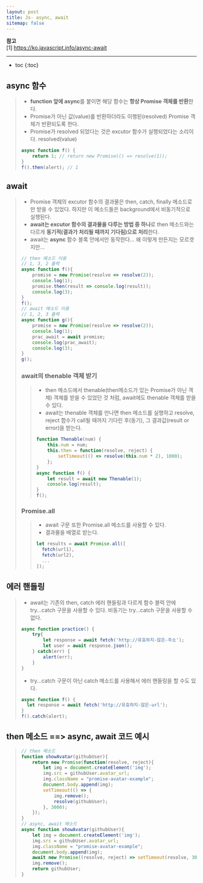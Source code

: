 ```yaml
---
layout: post
title: Js- async, await
sitemap: false
---
```


**참고**  
[1] <https://ko.javascript.info/async-await>  
* * *  

* toc
{:toc}

## async 함수
> * **function 앞에 async**를 붙이면 해당 함수는 **항상 Promise 객체를 반환**한다.
> * Promise가 아닌 값(value)를 반환하더라도 이행된(resolved) Promise 객체가 반환되도록 한다.
> * Promise가 resolved 되었다는 것은 excutor 함수가 실행되었다는 소리이다. resolved(value)
> ~~~js
> async function f() {
>     return 1; // return new Promise(() => resolve(1));
> }
> f().then(alert); // 1
> ~~~

## await
> * Promise 객체의 excutor 함수의 결과물은 then, catch, finally 메소드로만 받을 수 있었다. 하지만 이 메소드들은 background에서 비동기적으로 실행된다.
> * **await는 excutor 함수의 결과물을 다루는 방법 중 하나**로 then 메소드와는 다르게 **동기적(결과가 처리될 때까지 기다림)으로 처리**한다.
> * await는 **async** 함수 블록 안에서만 동작한다... 왜 이렇게 만든지는 모르겟지만...
> ~~~js
> // then 메소드 이용
> // 1, 3, 2 출력
> async function f(){
>     promise = new Promise(resolve => resolve(2));
>     console.log(1);
>     promise.then(result => console.log(result));
>     console.log(3);
> }
> f();
> // await 메소드 이용
> // 1, 2, 3 출력
> async function g(){
>     promise = new Promise(resolve => resolve(2));
>     console.log(1);
>     prac_await = await promise;
>     console.log(prac_await);
>     console.log(3);
> }
> g();
> ~~~
> 
> ### await의 thenable 객체 받기
> > * then 메소드에서 thenable(then메소드가 있는 Promise가 아닌 객체) 객체를 받을 수 있었던 것 처럼, await에도 thenable 객체를 받을 수 있다.
> > * await는 thenable 객체를 만나면 then 메소드를 실행하고 resolve, reject 함수가 call될 때까지 기다린 후(동기), 그 결과값(result or error)을 받는다.
> > ~~~js
> > function Thenable(num) {
> >     this.num = num;
> >     this.then = function(resolve, reject) {
> >         setTimeout(() => resolve(this.num * 2), 1000);
> >     };
> > }
> > async function f() {
> >     let result = await new Thenable(1);
> >     console.log(result);
> > }
> > f();
> > ~~~
> 
> ### Promise.all
> > * await 구문 또한 Promise.all 메소드를 사용할 수 있다.
> > * 결과물을 배열로 받는다.
> > ~~~js
> > let results = await Promise.all([
> >   fetch(url1),
> >   fetch(url2),
> >   ...
> > ]);
> > ~~~

## 에러 핸들링
> * await는 기존의 then, catch 에러 핸들링과 다르게 함수 블럭 안에 try...catch 구문을 사용할 수 있다. 비동기는 try...catch 구문을 사용할 수 없다.
> ~~~js
> async function practice() {
>     try{
>         let response = await fetch('http://유효하지-않은-주소');
>         let user = await response.json();
>     } catch(err) {
>         alert(err);
>     }
> }
> ~~~
> * try...catch 구문이 아닌 catch 메소드를 사용해서 에러 핸들링을 할 수도 있다.
> ~~~js
> async function f() {
>   let response = await fetch('http://유효하지-않은-url');
> }
> f().catch(alert);
> ~~~

## then 메소드 ==> async, await 코드 예시
> ~~~js
> // then 메소드 
> function showAvatar(githubUser){
>     return new Promise(function(resolve, reject){
>         let img = document.createElement('img');
>         img.src = githubUser.avatar_url;
>         img.className = "promise-avatar-example";
>         document.body.append(img);
>         setTimeout(() => {
>             img.remove();
>             resolve(githubUser);
>         }, 3000);
>     });
> }
> // async, await 메소드
> async function showAvatar(githubUser){
>     let img = document.createElement('img');
>     img.src = githubUser.avatar_url;
>     img.className = "promise-avatar-example";
>     document.body.append(img);
>     await new Promise((resolve, reject) => setTimeout(resolve, 3000)); // 단순히 3초 기다림.
>     img.remove();
>     return githubUser;
> }
> ~~~